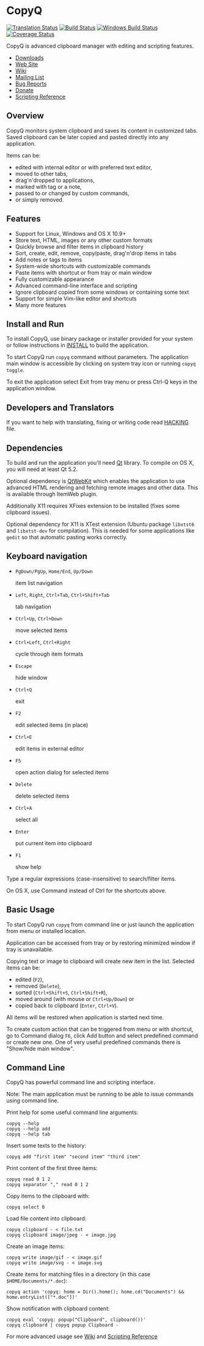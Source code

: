 CopyQ
=====

[![Translation Status](https://hosted.weblate.org/widgets/copyq/-/svg-badge.svg)](https://hosted.weblate.org/engage/copyq/?utm_source=widget)
[![Build Status](https://travis-ci.org/hluk/CopyQ.svg?branch=master)](https://travis-ci.org/hluk/CopyQ)
[![Windows Build Status](https://ci.appveyor.com/api/projects/status/github/hluk/copyq?branch=master&svg=true)](https://ci.appveyor.com/project/hluk/copyq)
[![Coverage Status](https://coveralls.io/repos/hluk/CopyQ/badge.svg?branch=master)](https://coveralls.io/r/hluk/CopyQ?branch=master)

CopyQ is advanced clipboard manager with editing and scripting features.
- [Downloads](https://github.com/hluk/CopyQ/releases)
- [Web Site](https://hluk.github.io/CopyQ/)
- [Wiki](https://github.com/hluk/CopyQ/wiki)
- [Mailing List](https://groups.google.com/group/copyq)
- [Bug Reports](https://github.com/hluk/CopyQ/issues)
- [Donate](https://www.bountysource.com/teams/copyq)
- [Scripting Reference](https://github.com/hluk/CopyQ/blob/master/src/scriptable/README.md)

Overview
--------

CopyQ monitors system clipboard and saves its content in customized tabs.
Saved clipboard can be later copied and pasted directly into any application.

Items can be:

* edited with internal editor or with preferred text editor,
* moved to other tabs,
* drag'n'dropped to applications,
* marked with tag or a note,
* passed to or changed by custom commands,
* or simply removed.

Features
--------

* Support for Linux, Windows and OS X 10.9+
* Store text, HTML, images or any other custom formats
* Quickly browse and filter items in clipboard history
* Sort, create, edit, remove, copy/paste, drag'n'drop items in tabs
* Add notes or tags to items
* System-wide shortcuts with customizable commands
* Paste items with shortcut or from tray or main window
* Fully customizable appearance
* Advanced command-line interface and scripting
* Ignore clipboard copied from some windows or containing some text
* Support for simple Vim-like editor and shortcuts
* Many more features

Install and Run
---------------

To install CopyQ, use binary package or installer provided for your system or
follow instructions in
[INSTALL](https://github.com/hluk/CopyQ/blob/master/INSTALL) to build the
application.

To start CopyQ run `copyq` command without parameters. The application main
window is accessible by clicking on system tray icon or running `copyq toggle`.

To exit the application select Exit from tray menu or press Ctrl-Q keys in the
application window.

Developers and Translators
-------------------------

If you want to help with translating, fixing or writing code read
[HACKING](https://github.com/hluk/CopyQ/blob/master/HACKING) file.

Dependencies
------------

To build and run the application you'll need [Qt](https://www.qt.io/download/)
library. To compile on OS X, you will need at least Qt 5.2.

Optional dependency is [QtWebKit](https://trac.webkit.org/wiki/QtWebKit) which
enables the application to use advanced HTML rendering and fetching remote
images and other data. This is available through ItemWeb plugin.

Additionally X11 requires XFixes extension to be installed (fixes some
clipboard issues).

Optional dependency for X11 is XTest extension (Ubuntu package `libxtst6` and
`libxtst-dev` for compilation). This is needed for some applications like
`gedit` so that automatic pasting works correctly.

Keyboard navigation
-------------------
* `PgDown/PgUp`, `Home/End`, `Up/Down`

    item list navigation

* `Left`, `Right`, `Ctrl+Tab`, `Ctrl+Shift+Tab`

    tab navigation

* `Ctrl+Up`, `Ctrl+Down`

    move selected items

* `Ctrl+Left`, `Ctrl+Right`

    cycle through item formats

* `Escape`

    hide window

* `Ctrl+Q`

    exit

* `F2`

    edit selected items (in place)

* `Ctrl+E`

    edit items in external editor

* `F5`

    open action dialog for selected items

* `Delete`

    delete selected items

* `Ctrl+A`

    select all

* `Enter`

    put current item into clipboard

* `F1`

    show help

Type a regular expressions (case-insensitive) to search/filter items.

On OS X, use Command instead of Ctrl for the shortcuts above.

Basic Usage
-----------
To start CopyQ run `copyq` from command line or just launch the application from
menu or installed location.

Application can be accessed from tray or by restoring minimized window
if tray is unavailable.

Copying text or image to clipboard will create new item in the list.
Selected items can be:
* edited (`F2`),
* removed (`Delete`),
* sorted (`Ctrl+Shift+S`, `Ctrl+Shift+R`),
* moved around (with mouse or `Ctrl+Up/Down`) or
* copied back to clipboard (`Enter`, `Ctrl+V`).

All items will be restored when application is started next time.

To create custom action that can be triggered from menu or with
shortcut, go to Command dialog `F6`, click Add button and select
predefined command or create new one.
One of very useful predefined commands there is "Show/hide main window".

Command Line
------------

CopyQ has powerful command line and scripting interface.

Note: The main application must be running to be able to issue commands using
command line.

Print help for some useful command line arguments:

    copyq --help
    copyq --help add
    copyq --help tab

Insert some texts to the history:

    copyq add "first item" "second item" "third item"

Print content of the first three items:

    copyq read 0 1 2
    copyq separator "," read 0 1 2

Copy items to the clipboard with:

    copyq select 0

Load file content into clipboard:

    copyq clipboard - < file.txt
    copyq clipboard image/jpeg - < image.jpg

Create an image items:

    copyq write image/gif - < image.gif
    copyq write image/svg - < image.svg

Create items for matching files in a directory (in this case
`$HOME/Documents/*.doc`):

    copyq action 'copyq: home = Dir().home(); home.cd("Documents") && home.entryList(["*.doc"])'

Show notification with clipboard content:

    copyq eval 'copyq: popup("Clipboard", clipboard())'
    copyq clipboard | copyq popup Clipboard -

For more advanced usage see [Wiki](https://github.com/hluk/CopyQ/wiki) and
[Scripting Reference](https://github.com/hluk/CopyQ/blob/master/src/scriptable/README.md)

